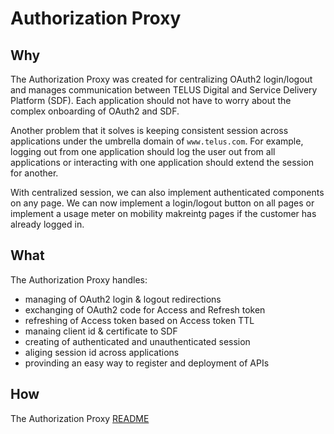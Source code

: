 # Authorization Proxy

## Why

The Authorization Proxy was created for centralizing OAuth2 login/logout and manages communication between TELUS Digital and Service Delivery Platform (SDF). Each application should not have to worry about the complex onboarding of OAuth2 and SDF.

Another problem that it solves is keeping consistent session across applications under the umbrella domain of `www.telus.com`. For example, logging out from one application should log the user out from all applications or interacting with one application should extend the session for another.

With centralized session, we can also implement authenticated components on any page. We can now implement a login/logout button on all pages or implement a usage meter on mobility makreintg pages if the customer has already logged in.

## What

The Authorization Proxy handles:

* managing of OAuth2 login & logout redirections
* exchanging of OAuth2 code for Access and Refresh token
* refreshing of Access token based on Access token TTL
* manaing client id & certificate to SDF
* creating of authenticated and unauthenticated session
* aliging session id across applications
* provinding an easy way to register and deployment of APIs

## How

The Authorization Proxy [README](https://github.com/telusdigital/authorization-proxy)
